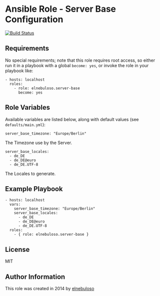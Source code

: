 # Ansible Role - Server Base Configuration

[![Build Status](https://travis-ci.org/elnebuloso/ansible-role-server-base.svg?branch=master)](https://travis-ci.org/elnebuloso/ansible-role-server-base)

## Requirements

No special requirements; note that this role requires root access, so either run it in a playbook with a global `become: yes`, or invoke the role in your playbook like:

```
- hosts: localhost
  roles:
    - role: elnebuloso.server-base
      become: yes
```

## Role Variables

Available variables are listed below, along with default values (see `defaults/main.yml`):

```
server_base_timezone: "Europe/Berlin"
```

The Timezone use by the Server.

```
server_base_locales:
  - de_DE
  - de_DE@euro
  - de_DE.UTF-8
```

The Locales to generate.

## Example Playbook

```
- hosts: localhost
  vars:
    server_base_timezone: "Europe/Berlin"
    server_base_locales:
      - de_DE
      - de_DE@euro
      - de_DE.UTF-8
  roles:
    - { role: elnebuloso.server-base }
```

##  License

MIT

##  Author Information

This role was created in 2014 by [elnebuloso](https://github.com/elnebuloso/)